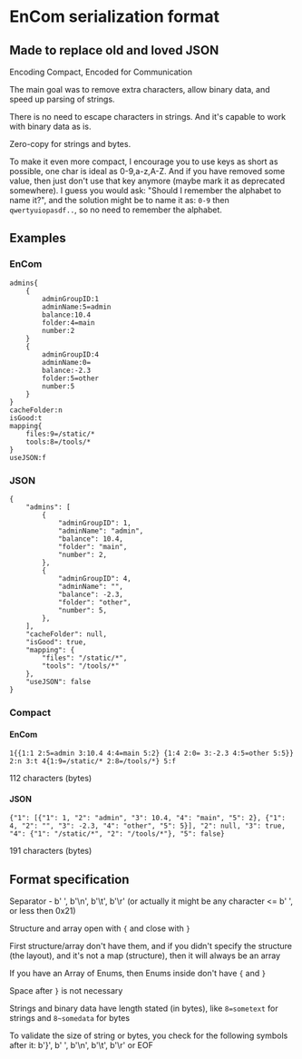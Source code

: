 # EnCom serialization format
## Made to replace old and loved JSON

Encoding Compact, Encoded for Communication

The main goal was to remove extra characters, allow binary data, and speed up parsing of strings.

There is no need to escape characters in strings. And it's capable to work with binary data as is.

Zero-copy for strings and bytes.

To make it even more compact, I encourage you to use keys as short as possible, one char is ideal as 0-9,a-z,A-Z. And if you have removed some value, then just don't use that key anymore (maybe mark it as deprecated somewhere). I guess you would ask: "Should I remember the alphabet to name it?", and the solution might be to name it as: `0-9` then `qwertyuiopasdf..`, so no need to remember the alphabet.

## Examples
### EnCom
```
admins{
    {
        adminGroupID:1
        adminName:5=admin
        balance:10.4
        folder:4=main
        number:2
    }
    {
        adminGroupID:4
        adminName:0=
        balance:-2.3
        folder:5=other
        number:5
    }
}
cacheFolder:n
isGood:t
mapping{
    files:9=/static/*
    tools:8=/tools/*
}
useJSON:f
```

### JSON
```
{
    "admins": [
        {
            "adminGroupID": 1,
            "adminName": "admin",
            "balance": 10.4,
            "folder": "main",
            "number": 2,
        },
        {
            "adminGroupID": 4,
            "adminName": "",
            "balance": -2.3,
            "folder": "other",
            "number": 5,
        },
    ],
    "cacheFolder": null,
    "isGood": true,
    "mapping": {
        "files": "/static/*",
        "tools": "/tools/*"
    },
    "useJSON": false
}
```

### Compact
#### EnCom
```
1{{1:1 2:5=admin 3:10.4 4:4=main 5:2} {1:4 2:0= 3:-2.3 4:5=other 5:5}} 2:n 3:t 4{1:9=/static/* 2:8=/tools/*} 5:f
```
112 characters (bytes)

#### JSON
```
{"1": [{"1": 1, "2": "admin", "3": 10.4, "4": "main", "5": 2}, {"1": 4, "2": "", "3": -2.3, "4": "other", "5": 5}], "2": null, "3": true, "4": {"1": "/static/*", "2": "/tools/*"}, "5": false}
```
191 characters (bytes)


## Format specification
Separator - b' ', b'\n', b'\t', b'\r' (or actually it might be any character <= b' ', or less then 0x21)

Structure and array open with `{` and close with `}`

First structure/array don't have them, and if you didn't specify the structure (the layout), and it's not a map (structure), then it will always be an array

If you have an Array of Enums, then Enums inside don't have `{` and `}`

Space after `}` is not necessary

Strings and binary data have length stated (in bytes), like `8=sometext` for strings and `8~somedata` for bytes

To validate the size of string or bytes, you check for the following symbols after it: b'}', b' ', b'\n', b'\t', b'\r' or EOF
